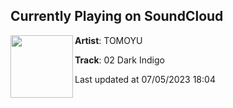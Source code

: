 ## Currently Playing on SoundCloud

[<img align="left" width="100" src="https://i1.sndcdn.com/artworks-d5NzL8v3DDu4k5ht-M2rA5g-t500x500.jpg">](https://soundcloud.com/tomoyu/02-dark-indigo)

**Artist**: TOMOYU 

**Track**: 02 Dark Indigo

Last updated at 07/05/2023 18:04
